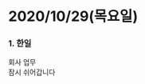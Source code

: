 2020/10/29(목요일)
=============================

### 1. 한일   
회사 업무                                 
잠시 쉬어갑니다                   
          